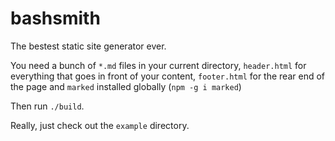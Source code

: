 # bashsmith
The bestest static site generator ever.

You need a bunch of `*.md` files in your current directory, `header.html` for
everything that goes in front of your content, `footer.html` for the rear
end of the page and `marked` installed globally (`npm -g i marked`)

Then run `./build`.

Really, just check out the `example` directory.
